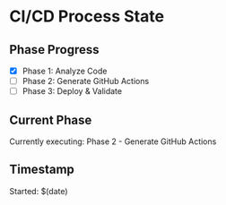 # CI/CD Process State

## Phase Progress

- [x] Phase 1: Analyze Code
- [ ] Phase 2: Generate GitHub Actions  
- [ ] Phase 3: Deploy & Validate

## Current Phase
Currently executing: Phase 2 - Generate GitHub Actions

## Timestamp
Started: $(date)
